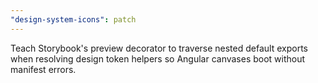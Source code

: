 ```yaml
---
"design-system-icons": patch
---
```


Teach Storybook's preview decorator to traverse nested default exports when resolving design token helpers so Angular canvases boot without manifest errors.
